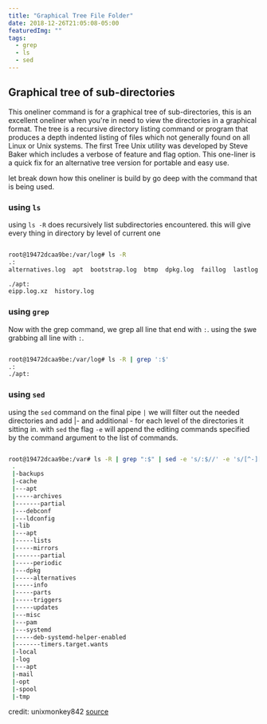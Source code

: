 ```yaml
---
title: "Graphical Tree File Folder"
date: 2018-12-26T21:05:08-05:00
featuredImg: ""
tags: 
  - grep
  - ls
  - sed
---
```



##  Graphical tree of sub-directories

This oneliner command is for a graphical tree of sub-directories, this is an excellent oneliner when you're in need to view the directories in a graphical format. The tree is a recursive directory listing command or program that produces a depth indented listing of files which not generally found on all Linux or Unix systems. The first Tree Unix utility was developed by Steve Baker which includes a verbose of feature and flag option. This one-liner is a quick fix for an alternative tree version for portable and easy use.

let break down how this oneliner is build by go deep with the command that is
being used.

### using `ls`

using `ls -R` does recursively list subdirectories encountered. this will give
every thing in directory by level of current one


```sh

root@19472dcaa9be:/var/log# ls -R
.:
alternatives.log  apt  bootstrap.log  btmp  dpkg.log  faillog  lastlog  tallylog  wtmp

./apt:
eipp.log.xz  history.log
```
### using `grep`

Now with the grep command, we grep all line that end with `:`. using the `$`we
grabbing all line with `:`. 


```sh

root@19472dcaa9be:/var/log# ls -R | grep ':$'
.:
./apt:
```

### using `sed`

using the `sed` command on the final pipe `|` we will filter out the needed
directories and add |- and additional - for each level of the directories it
sitting in. with `sed` the flag `-e` will append the editing commands specified 
by the command argument to the list of commands.

```sh

root@19472dcaa9be:/var# ls -R | grep ":$" | sed -e 's/:$//' -e 's/[^-][^\/]*\//--/g' -e 's/^/ /' -e 's/-/|/'
 .
 |-backups
 |-cache
 |---apt
 |-----archives
 |-------partial
 |---debconf
 |---ldconfig
 |-lib
 |---apt
 |-----lists
 |-----mirrors
 |-------partial
 |-----periodic
 |---dpkg
 |-----alternatives
 |-----info
 |-----parts
 |-----triggers
 |-----updates
 |---misc
 |---pam
 |---systemd
 |-----deb-systemd-helper-enabled
 |-------timers.target.wants
 |-local
 |-log
 |---apt
 |-mail
 |-opt
 |-spool
 |-tmp

```

credit: unixmonkey842 [source](https://www.commandlinefu.com/commands/view/710/graphical-tree-of-sub-directories)

